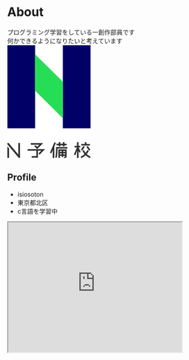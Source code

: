 # About
プログラミング学習をしている一創作部員です  
何かできるようになりたいと考えています  
![N予備校ロゴ](ab95671b-private.png)

## Profile
- isiosoton
- 東京都北区
- c言語を学習中

<iframe src="https://www.openprocessing.org/sketch/926016/embed/" width="400" height="300"></iframe>
